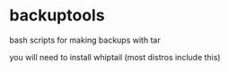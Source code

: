 # backuptools
bash scripts for making backups with tar

you will need to install whiptail (most distros include this)
